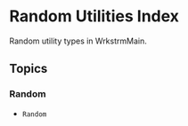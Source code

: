# Random Utilities Index

Random utility types in WrkstrmMain.

## Topics

### Random

- ``Random``
